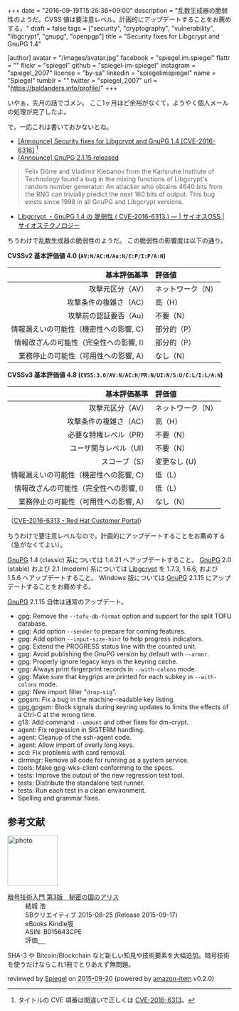 +++
date = "2016-09-19T15:26:36+09:00"
description = "乱数生成器の脆弱性のようだ。CVSS 値は要注意レベル。計画的にアップデートすることをお薦めする。"
draft = false
tags = ["security", "cryptography", "vulnerability", "libgcrypt", "gnupg", "openpgp"]
title = "Security fixes for Libgcrypt and GnuPG 1.4"

[author]
  avatar = "/images/avatar.jpg"
  facebook = "spiegel.im.spiegel"
  flattr = ""
  flickr = "spiegel"
  github = "spiegel-im-spiegel"
  instagram = "spiegel_2007"
  license = "by-sa"
  linkedin = "spiegelimspiegel"
  name = "Spiegel"
  tumblr = ""
  twitter = "spiegel_2007"
  url = "https://baldanders.info/profile/"
+++

いやぁ，先月の話でゴメン。
ここ1ヶ月ほど余裕がなくて，ようやく個人メールの処理が完了したよ。

で，一応これは書いておかないとね。

- [[Announce] Security fixes for Libgcrypt and GnuPG 1.4 [CVE-2016-6316]](https://lists.gnupg.org/pipermail/gnupg-announce/2016q3/000395.html) [^cve]
- [[Announce] GnuPG 2.1.15 released](https://lists.gnupg.org/pipermail/gnupg-announce/2016q3/000396.html)

[^cve]: タイトルの CVE 項番は間違いで正しくは [CVE-2016-6313](https://cve.mitre.org/cgi-bin/cvename.cgi?name=CVE-2016-6313)。

> Felix Dörre and Vladimir Klebanov from the Karlsruhe Institute of Technology found a bug in the mixing functions of Libgcrypt's random number generator: An attacker who obtains 4640 bits from the RNG can trivially predict the next 160 bits of output.  This bug exists since 1998 in all GnuPG and Libgcrypt versions.

- [Libgcrypt ・GnuPG 1.4 の 脆弱性 ( CVE-2016-6313 ) — | サイオスOSS | サイオステクノロジー](https://oss.sios.com/security/general-security-20160818)

ちうわけで乱数生成器の脆弱性のようだ。
この脆弱性の影響度は以下の通り。

**CVSSv2 基本評価値 4.0 (`AV:N/AC:H/Au:N/C:P/I:P/A:N`)**

| 基本評価基準                            | 評価値            |
|----------------------------------------:|:------------------|
| 攻撃元区分（AV）                        | ネットワーク（N） |
| 攻撃条件の複雑さ（AC）                  | 高（H）           |
| 攻撃前の認証要否（Au）                  | 不要（N）         |
| 情報漏えいの可能性（機密性への影響, C） | 部分的（P）       |
| 情報改ざんの可能性（完全性への影響, I） | 部分的（P）       |
| 業務停止の可能性（可用性への影響, A）   | なし（N）         |


**CVSSv3 基本評価値 4.8 (`CVSS:3.0/AV:N/AC:H/PR:N/UI:N/S:U/C:L/I:L/A:N`)**

| 基本評価基準                            | 評価値            |
|----------------------------------------:|:------------------|
| 攻撃元区分（AV）                        | ネットワーク（N） |
| 攻撃条件の複雑さ（AC）                  | 高（H）           |
| 必要な特権レベル（PR）                  | 不要（N）         |
| ユーザ関与レベル（UI）                  | 不要（N）         |
| スコープ（S）                           | 変更なし (U)      |
| 情報漏えいの可能性（機密性への影響, C） | 低（L）           |
| 情報改ざんの可能性（完全性への影響, I） | 低（L）           |
| 業務停止の可能性（可用性への影響, A）   | なし（N）         |

（[CVE-2016-6313 - Red Hat Customer Portal](https://access.redhat.com/security/cve/cve-2016-6313)）

ちうわけで要注意レベルなので，計画的にアップデートすることをお薦めする（急がなくてよい）。

[GnuPG] 1.4 (classic) 系については 1.4.21 へアップデートすること。
[GnuPG] 2.0 (stable) および 2.1 (modern) 系については [Libgcrypt] を 1.7.3, 1.6.6, および 1.5.6 へアップデートすること。
Windows 版については [GnuPG] 2.1.15 にアップデートすることをお薦めする。

[GnuPG] 2.1.15 自体は通常のアップデート。

* gpg: Remove the `--tofu-db-format` option and support for the split TOFU database.
* gpg: Add option `--sender` to prepare for coming features.
* gpg: Add option `--input-size-hint` to help progress indicators.
* gpg: Extend the PROGRESS status line with the counted unit.
* gpg: Avoid publishing the GnuPG version by default with `--armor`.
* gpg: Properly ignore legacy keys in the keyring cache.
* gpg: Always print fingerprint records in `--with-colons` mode.
* gpg: Make sure that keygrips are printed for each subkey in `--with-colons` mode.
* gpg: New import filter "`drop-sig`".
* gpgsm: Fix a bug in the machine-readable key listing.
* gpg,gpgsm: Block signals during keyring updates to limits the effects of a Ctrl-C at the wrong time.
* g13: Add command `--umount` and other fixes for dm-crypt.
* agent: Fix regression in SIGTERM handling.
* agent: Cleanup of the ssh-agent code.
* agent: Allow import of overly long keys.
* scd: Fix problems with card removal.
* dirmngr: Remove all code for running as a system service.
* tools: Make gpg-wks-client conforming to the specs.
* tests: Improve the output of the new regression test tool.
* tests: Distribute the standalone test runner.
* tests: Run each test in a clean environment.
* Spelling and grammar fixes.

[Libgcrypt]: https://www.gnu.org/software/libgcrypt/ "Libgcrypt - GNU Project - Free Software Foundation (FSF)"
[GnuPG]: https://gnupg.org/ "The GNU Privacy Guard"

## 参考文献

<div class="hreview">
  <div class="photo"><a class="item url" href="https://www.amazon.co.jp/%E6%9A%97%E5%8F%B7%E6%8A%80%E8%A1%93%E5%85%A5%E9%96%80-%E7%AC%AC3%E7%89%88-%E7%A7%98%E5%AF%86%E3%81%AE%E5%9B%BD%E3%81%AE%E3%82%A2%E3%83%AA%E3%82%B9-%E7%B5%90%E5%9F%8E-%E6%B5%A9-ebook/dp/B015643CPE?SubscriptionId=AKIAJYVUJ3DMTLAECTHA&tag=baldandersinf-22&linkCode=xm2&camp=2025&creative=165953&creativeASIN=B015643CPE"><img src="https://images-fe.ssl-images-amazon.com/images/I/51t6yHHVwEL._SL160_.jpg" width="113" alt="photo"></a></div>
  <dl class="fn">
    <dt><a href="https://www.amazon.co.jp/%E6%9A%97%E5%8F%B7%E6%8A%80%E8%A1%93%E5%85%A5%E9%96%80-%E7%AC%AC3%E7%89%88-%E7%A7%98%E5%AF%86%E3%81%AE%E5%9B%BD%E3%81%AE%E3%82%A2%E3%83%AA%E3%82%B9-%E7%B5%90%E5%9F%8E-%E6%B5%A9-ebook/dp/B015643CPE?SubscriptionId=AKIAJYVUJ3DMTLAECTHA&tag=baldandersinf-22&linkCode=xm2&camp=2025&creative=165953&creativeASIN=B015643CPE">暗号技術入門 第3版　秘密の国のアリス</a></dt>
	<dd>結城 浩</dd>
    <dd>SBクリエイティブ 2015-08-25 (Release 2015-09-17)</dd>
    <dd>eBooks Kindle版</dd>
    <dd>ASIN: B015643CPE</dd>
    <dd>評価<abbr class="rating fa-sm" title="5">&nbsp;<i class="fas fa-star"></i>&nbsp;<i class="fas fa-star"></i>&nbsp;<i class="fas fa-star"></i>&nbsp;<i class="fas fa-star"></i>&nbsp;<i class="fas fa-star"></i></abbr></dd>
  </dl>
  <p class="description">SHA-3 や Bitcoin/Blockchain など新しい知見や技術要素を大幅追加。暗号技術を使うだけならこれ1冊でとりあえず無問題。</p>
  <p class="powered-by" >reviewed by <a href='#maker' class='reviewer'>Spiegel</a> on <abbr class="dtreviewed" title="2015-09-20">2015-09-20</abbr> (powered by <a href="https://github.com/spiegel-im-spiegel/amazon-item" >amazon-item</a> v0.2.0)</p>
</div>

